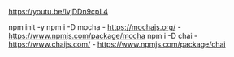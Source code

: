 https://youtu.be/lvjDDn9cpL4

npm init -y
npm i -D mocha - https://mochajs.org/ - https://www.npmjs.com/package/mocha
npm i -D chai - https://www.chaijs.com/ - https://www.npmjs.com/package/chai
